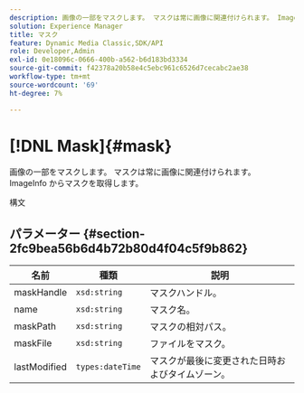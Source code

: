 ```yaml
---
description: 画像の一部をマスクします。 マスクは常に画像に関連付けられます。 ImageInfo からマスクを取得します。
solution: Experience Manager
title: マスク
feature: Dynamic Media Classic,SDK/API
role: Developer,Admin
exl-id: 0e18096c-0666-400b-a562-b6d183bd3334
source-git-commit: f42378a20b58e4c5ebc961c6526d7cecabc2ae38
workflow-type: tm+mt
source-wordcount: '69'
ht-degree: 7%

---
```


# [!DNL Mask]{#mask}

画像の一部をマスクします。 マスクは常に画像に関連付けられます。 ImageInfo からマスクを取得します。

構文

## パラメーター {#section-2fc9bea56b6d4b72b80d4f04c5f9b862}

| 名前 | 種類 | 説明 |
|---|---|---|
| maskHandle | `xsd:string` | マスクハンドル。 |
| name | `xsd:string` | マスク名。 |
| maskPath | `xsd:string` | マスクの相対パス。 |
| maskFile | `xsd:string` | ファイルをマスク。 |
| lastModified | `types:dateTime` | マスクが最後に変更された日時およびタイムゾーン。 |
